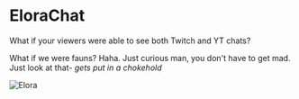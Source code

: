 # EloraChat

What if your viewers were able to see both Twitch and YT chats?

What if we were fauns? Haha. Just curious man, you don't have to get mad. Just look at that- *gets put in a chokehold*

![Elora](https://static.wikia.nocookie.net/spyro/images/a/a6/Elora_PS1.jpg/revision/latest?cb=20180824195930)
